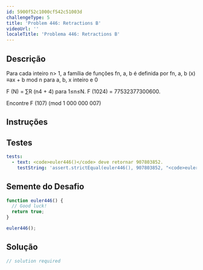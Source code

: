 ```yaml
---
id: 5900f52c1000cf542c51003d
challengeType: 5
title: 'Problem 446: Retractions B'
videoUrl: ''
localeTitle: 'Problema 446: Retractions B'
---
```


## Descrição
<section id="description"> Para cada inteiro n&gt; 1, a família de funções fn, a, b é definida por fn, a, b (x) ≡ax + b mod n para a, b, x inteiro e 0 <p> F (N) = ∑R (n4 + 4) para 1≤n≤N. F (1024) = 77532377300600. </p><p> Encontre F (107) (mod 1 000 000 007) </p></section>

## Instruções
<section id="instructions">
</section>

## Testes
<section id='tests'>

```yml
tests:
  - text: <code>euler446()</code> deve retornar 907803852.
    testString: 'assert.strictEqual(euler446(), 907803852, "<code>euler446()</code> should return 907803852.");'

```

</section>

## Semente do Desafio
<section id='challengeSeed'>

<div id='js-seed'>

```js
function euler446() {
  // Good luck!
  return true;
}

euler446();

```

</div>



</section>

## Solução
<section id='solution'>

```js
// solution required
```
</section>
